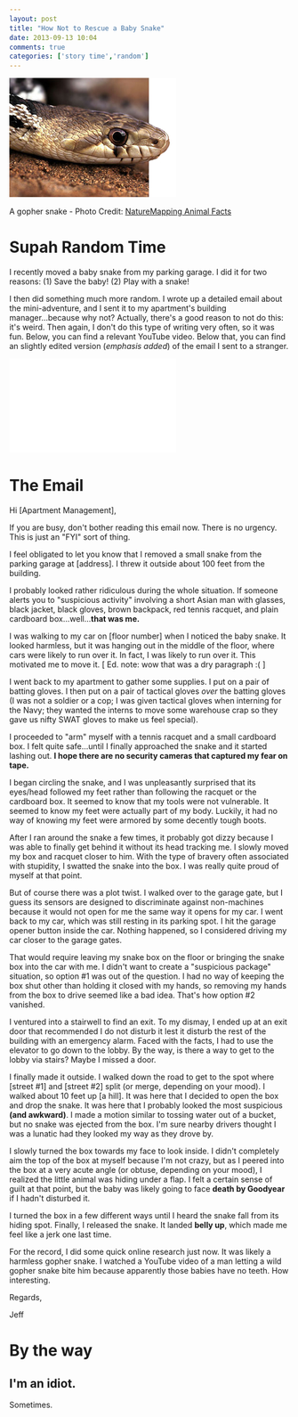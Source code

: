 ```yaml
---
layout: post
title: "How Not to Rescue a Baby Snake"
date: 2013-09-13 10:04
comments: true
categories: ['story time','random']
---
```

![a gopher snake](/images/20130913/gopher_snake_SP.jpg)

<p class='my-caption'>A gopher snake - Photo Credit: <a href='http://naturemappingfoundation.org/natmap/facts/gopher_snake_712.html'>NatureMapping Animal Facts</a></p>

# Supah Random Time

I recently moved a baby snake from my parking garage. I did it for two reasons: (1) Save the baby! (2) Play with a snake!

I then did something much more random. I wrote up a detailed email about the mini-adventure, and I sent it to my apartment's building manager...because why not? Actually, there's a good reason to not do this: it's weird. Then again, I don't do this type of writing very often, so it was fun. Below, you can find a relevant YouTube video. Below that, you can find an slightly edited version (*emphasis added*) of the email I sent to a stranger.

<iframe width="300" height="169" src="//www.youtube-nocookie.com/embed/vcC9qrWZQoE" frameborder="0" allowfullscreen></iframe>

# The Email

Hi [Apartment Management],

If you are busy, don't bother reading this email now. There is no urgency. This is just an "FYI" sort of thing.

I feel obligated to let you know that I removed a small snake from the parking garage at [address]. I threw it outside about 100 feet from the building.

I probably looked rather ridiculous during the whole situation. If someone alerts you to "suspicious activity" involving a short Asian man with glasses, black jacket, black gloves, brown backpack, red tennis racquet, and plain cardboard box...well...**that was me.**

I was walking to my car on [floor number] when I noticed the baby snake. It looked harmless, but it was hanging out in the middle of the floor, where cars were likely to run over it. In fact, I was likely to run over it. This motivated me to move it.
[ Ed. note: wow that was a dry paragraph :( ]

I went back to my apartment to gather some supplies. I put on a pair of batting gloves. I then put on a pair of tactical gloves *over* the batting gloves (I was not a soldier or a cop; I was given tactical gloves when interning for the Navy; they wanted the interns to move some warehouse crap so they gave us nifty SWAT gloves to make us feel special).

I proceeded to "arm" myself with a tennis racquet and a small cardboard box. I felt quite safe...until I finally approached the snake and it started lashing out. **I hope there are no security cameras that captured my fear on tape.**

I began circling the snake, and I was unpleasantly surprised that its eyes/head followed my feet rather than following the racquet or the cardboard box. It seemed to know that my tools were not vulnerable. It seemed to know my feet were actually part of my body. Luckily, it had no way of knowing my feet were armored by some decently tough boots.

After I ran around the snake a few times, it probably got dizzy because I was able to finally get behind it without its head tracking me. I slowly moved my box and racquet closer to him. With the type of bravery often associated with stupidity, I swatted the snake into the box. I was really quite proud of myself at that point.

But of course there was a plot twist. I walked over to the garage gate, but I guess its sensors are designed to discriminate against non-machines because it would not open for me the same way it opens for my car. I went back to my car, which was still resting in its parking spot. I hit the garage opener button inside the car. Nothing happened, so I considered driving my car closer to the garage gates.

That would require leaving my snake box on the floor or bringing the snake box into the car with me. I didn't want to create a "suspicious package" situation, so option #1 was out of the question. I had no way of keeping the box shut other than holding it closed with my hands, so removing my hands from the box to drive seemed like a bad idea. That's how option #2 vanished.

I ventured into a stairwell to find an exit. To my dismay, I ended up at an exit door that recommended I do not disturb it lest it disturb the rest of the building with an emergency alarm. Faced with the facts, I had to use the elevator to go down to the lobby. By the way, is there a way to get to the lobby via stairs? Maybe I missed a door.

I finally made it outside. I walked down the road to get to the spot where [street #1] and [street #2] split (or merge, depending on your mood). I walked about 10 feet up [a hill]. It was here that I decided to open the box and drop the snake. It was here that I probably looked the most suspicious **(and awkward)**. I made a motion similar to tossing water out of a bucket, but no snake was ejected from the box. I'm sure nearby drivers thought I was a lunatic had they looked my way as they drove by.

I slowly turned the box towards my face to look inside. I didn't completely aim the top of the box at myself because I'm not crazy, but as I peered into the box at a very acute angle (or obtuse, depending on your mood), I realized the little animal was hiding under a flap. I felt a certain sense of guilt at that point, but the baby was likely going to face **death by Goodyear** if I hadn't disturbed it.

I turned the box in a few different ways until I heard the snake fall from its hiding spot. Finally, I released the snake. It landed **belly up**, which made me feel like a jerk one last time.

For the record, I did some quick online research just now. It was likely a harmless gopher snake. I watched a YouTube video of a man letting a wild gopher snake bite him because apparently those babies have no teeth. How interesting.

Regards,

Jeff

# By the way

## I'm an idiot.
Sometimes.